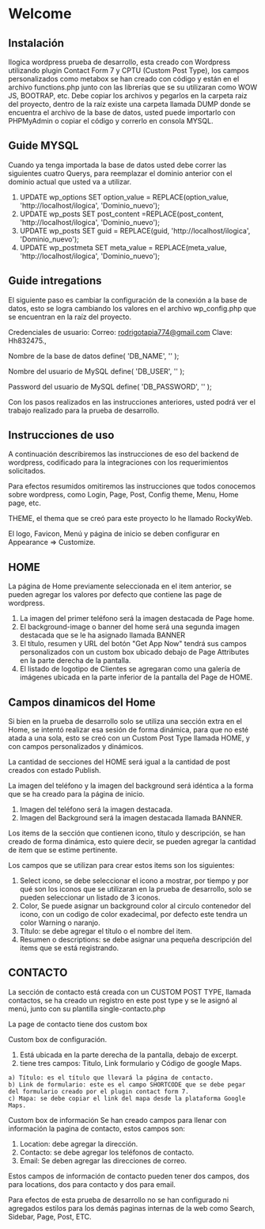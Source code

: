 # Welcome 

## Instalación
Ilogica wordpress prueba de desarrollo, esta creado con Wordpress utilizando plugin Contact Form 7 y CPTU (Custom Post Type), los campos personalizados como metabox se han creado con código y están en el archivo functions.php junto con las librerías que se su utilizaran como WOW JS, BOOTRAP, etc.
Debe copiar los archivos y pegarlos en la carpeta raiz del proyecto, dentro de la raíz existe una carpeta llamada DUMP donde se encuentra el archivo de la base de datos, usted puede importarlo con PHPMyAdmin o copiar el código y correrlo en consola MYSQL.

## Guide MYSQL
Cuando ya tenga importada la base de datos usted debe correr las siguientes cuatro Querys, para reemplazar el dominio anterior con el dominio actual que usted va a utilizar.

1) UPDATE wp_options SET option_value = REPLACE(option_value, 'http://localhost/ilogica', 'Dominio_nuevo');
2) UPDATE wp_posts SET post_content =REPLACE(post_content, 'http://localhost/ilogica', 'Dominio_nuevo');
3) UPDATE wp_posts SET guid = REPLACE(guid, 'http://localhost/ilogica', 'Dominio_nuevo');
4) UPDATE wp_postmeta SET meta_value = REPLACE(meta_value, 'http://localhost/ilogica', 'Dominio_nuevo');

## Guide intregations
El siguiente paso es cambiar la configuración de la conexión a la base de datos, esto se logra cambiando los valores en el archivo wp_config.php que se encuentran en la raíz del proyecto.

Credenciales de usuario:
Correo: rodrigotapia774@gmail.com
Clave: Hh832475.,

Nombre de la base de datos
define( 'DB_NAME', '' );

Nombre del usuario de MySQL
define( 'DB_USER', '' );

Password del usuario de MySQL
define( 'DB_PASSWORD', '' );

Con los pasos realizados en las instrucciones anteriores, usted podrá ver el trabajo realizado para la prueba de desarrollo.

## Instrucciones de uso
A continuación describiremos las instrucciones de eso del backend de wordpress, codificado para la integraciones con los requerimientos solicitados.

Para efectos resumidos omitiremos las instrucciones que todos conocemos sobre wordpress, como Login, Page, Post, Config theme, Menu, Home page, etc.

THEME, el thema que se creó para este proyecto lo he llamado RockyWeb.

El logo, Favicon, Menú y página de inicio se deben configurar en Appearance => Customize.

## HOME 

La página de Home previamente seleccionada en el item anterior, se pueden agregar los valores por defecto que contiene las page de wordpress.

  1) La imagen del primer teléfono será la imagen destacada de Page home.
  2) El background-image o banner del home será una segunda imagen destacada que se le ha asignado llamada BANNER
  3) El título, resumen y URL del botón "Get App Now" tendrá sus campos personalizados con un custom box ubicado debajo de Page Attributes en la parte derecha de la pantalla.
  4) El listado de logotipo de Clientes se agregaran como una galería de imágenes ubicada en la parte inferior de la pantalla del Page de HOME.

## Campos dinamicos del Home

Si bien en la prueba de desarrollo solo se utiliza una sección extra en el Home, se intentó realizar esa sesión de forma dinámica, para que no esté atada a una sola, esto se creó con un Custom Post Type llamada HOME, y con campos personalizados y dinámicos.

La cantidad de secciones del HOME será igual a la cantidad de post creados con estado Publish.

La imagen del teléfono y la imagen del background será idéntica a la forma que se ha creado para la página de inicio.
  
  1) Imagen del teléfono será la imagen destacada.
  2) Imagen del Background será la imagen destacada llamada BANNER.

Los items de la sección que contienen icono, título y descripción, se han creado de forma dinámica, esto quiere decir, se pueden agregar la cantidad de item que se estime pertinente.

Los campos que se utilizan para crear estos items son los siguientes:

  1) Select icono, se debe seleccionar el icono a mostrar, por tiempo y por qué son los iconos que se utilizaran en la prueba de desarrollo, solo se pueden seleccionar un listado de 3 iconos.
  2) Color, Se puede asignar un background color al circulo contenedor del icono, con un codigo de color exadecimal, por defecto este tendra un color Warning o naranjo.
  3) Título: se debe agregar el título o el nombre del item.
  4) Resumen o descriptions: se debe asignar una pequeña descripción del items que se está registrando.

## CONTACTO
La sección de contacto está creada con un CUSTOM POST TYPE, llamada contactos, se ha creado un registro en este post type y se le asignó al menú, junto con su plantilla single-contacto.php

La page de contacto tiene dos custom box

Custom box de configuración.
  
  1) Está ubicada en la parte derecha de la pantalla, debajo de excerpt.
  2) tiene tres campos: Titulo, Link formulario y Código de google Maps.

    a) Título: es el título que llevará la página de contacto.
    b) Link de formulario: este es el campo SHORTCODE que se debe pegar del formulario creado por el plugin contact form 7.
    c) Mapa: se debe copiar el link del mapa desde la plataforma Google Maps.

Custom box de información
Se han creado campos para llenar con información la pagina de contacto, estos campos son:
  
  1) Location: debe agregar la dirección.
  2) Contacto: se debe agregar los teléfonos de contacto.
  3) Email: Se deben agregar las direcciones de correo.

Estos campos de información de contacto pueden tener dos campos, dos para locations, dos para contacto y dos para email.



Para efectos de esta prueba de desarrollo no se han configurado ni agregados estilos para los demás paginas internas de la web como Search, Sidebar, Page, Post, ETC.
